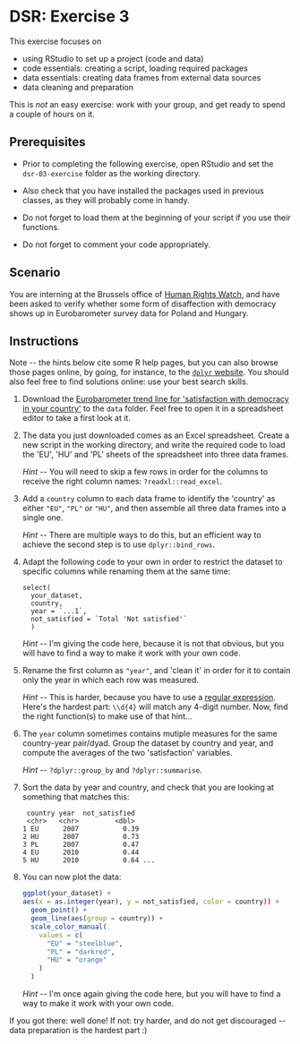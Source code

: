 # DSR: Exercise 3

This exercise focuses on

- using RStudio to set up a project (code and data)
- code essentials: creating a script, loading required packages
- data essentials: creating data frames from external data sources
- data cleaning and preparation

This is _not_ an easy exercise: work with your group, and get ready to spend a couple of hours on it.

## Prerequisites

- Prior to completing the following exercise, open RStudio and set the `dsr-03-exercise` folder as the working directory.

- Also check that you have installed the packages used in previous classes, as they will probably come in handy.

- Do not forget to load them at the beginning of your script if you use their functions.

- Do not forget to comment your code appropriately.

## Scenario

You are interning at the Brussels office of [Human Rights Watch][hrw], and have been asked to verify whether some form of disaffection with democracy shows up in Eurobarometer survey data for Poland and Hungary.

[hrw]: https://www.hrw.org/

## Instructions

Note -- the hints below cite some R help pages, but you can also browse those pages online, by going, for instance, to the [`dplyr` website](https://dplyr.tidyverse.org/). You should also feel free to find solutions online: use your best search skills.

1. Download the [Eurobarometer trend line for 'satisfaction with democracy in your country'][eb] to the `data` folder. Feel free to open it in a spreadsheet editor to take a first look at it.

[eb]: https://europa.eu/eurobarometer/about/other

2. The data you just downloaded comes as an Excel spreadsheet. Create a new script in the working directory, and write the required code to load the 'EU', 'HU' and 'PL' sheets of the spreadsheet into three data frames.

    _Hint_ -- You will need to skip a few rows in order for the columns to receive the right column names: `?readxl::read_excel`.

3. Add a `country` column to each data frame to identify the 'country' as either `"EU"`, `"PL"` or `"HU"`, and then assemble all three data frames into a single one.

    _Hint_ -- There are multiple ways to do this, but an efficient way to achieve the second step is to use `dplyr::bind_rows`.

4. Adapt the following code to your own in order to restrict the dataset to specific columns while renaming them at the same time:

    ```
    select(
      your_dataset,
      country,
      year = `...1`,
      not_satisfied = `Total 'Not satisfied'`
      )
    ```

    _Hint_ -- I'm giving the code here, because it is not that obvious, but you will have to find a way to make it work with your own code.

5. Rename the first column as `"year"`, and 'clean it' in order for it to contain only the year in which each row was measured.

    _Hint_ -- This is harder, because you have to use a [regular expression][regex]. Here's the hardest part: `\\d{4}` will match any 4-digit number. Now, find the right function(s) to make use of that hint…

[regex]: https://stringr.tidyverse.org/articles/regular-expressions.html

6. The `year` column sometimes contains mutiple measures for the same country-year pair/dyad. Group the dataset by country and year, and compute the averages of the two 'satisfaction' variables.

    _Hint_ -- `?dplyr::group_by` and `?dplyr::summarise`.
  
7. Sort the data by year and country, and check that you are looking at something that matches this:

    ```
     country year  not_satisfied
     <chr>   <chr>         <dbl>
   1 EU      2007           0.39
   2 HU      2007           0.73
   3 PL      2007           0.47
   4 EU      2010           0.44
   5 HU      2010           0.64 ...
    ```

8. You can now plot the data:

    ```r
    ggplot(your_dataset) +
    aes(x = as.integer(year), y = not_satisfied, color = country)) +
      geom_point() +
      geom_line(aes(group = country)) +
      scale_color_manual(
        values = c(
          "EU" = "steelblue",
          "PL" = "darkred",
          "HU" = "orange"
        )
      )
    ```

    _Hint_ -- I'm once again giving the code here, but you will have to find a way to make it work with your own code.

If you got there: well done! If not: try harder, and do not get discouraged -- data preparation is the hardest part :)
